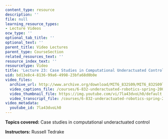 ```yaml
---
content_type: resource
description: ''
file: null
learning_resource_types:
- Lecture Videos
ocw_type: ''
optional_tab_title: ''
optional_text: ''
parent_title: Video Lectures
parent_type: CourseSection
related_resources_text: ''
resource_index_text: ''
resourcetype: Video
title: 'Lecture 23: Case Studies in Computational Underactuated Control'
uid: bd13e8c4-8136-99a6-4998-23bfa68d0b0e
video_files:
  archive_url: http://www.archive.org/download/MIT6_832S09/MIT6_832S09lec23_300k.mp4
  video_captions_file: /courses/6-832-underactuated-robotics-spring-2009/7d06242edd3b53699807d986a880339f_7la43dvoLh0.vtt
  video_thumbnail_file: https://img.youtube.com/vi/7la43dvoLh0/default.jpg
  video_transcript_file: /courses/6-832-underactuated-robotics-spring-2009/265bc0fe8cedd0c78a207aadb6ba6cb5_7la43dvoLh0.pdf
video_metadata:
  youtube_id: 7la43dvoLh0
---
```


**Topics covered:** Case studies in computational underactuated control

**Instructors:** Russell Tedrake